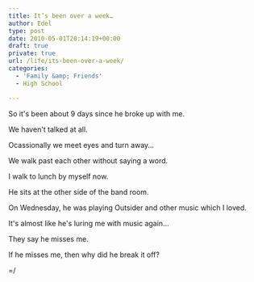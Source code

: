 ```yaml
---
title: It’s been over a week…
author: Edel
type: post
date: 2010-05-01T20:14:19+00:00
draft: true
private: true
url: /life/its-been-over-a-week/
categories:
  - 'Family &amp; Friends'
  - High School

---
```

So it's been about 9 days since he broke up with me.
  
We haven't talked at all.
  
Ocassionally we meet eyes and turn away&#8230;
  
We walk past each other without saying a word.
  
I walk to lunch by myself now.
  
He sits at the other side of the band room.
  
On Wednesday, he was playing Outsider and other music which I loved.
  
It's almost like he's luring me with music again&#8230;
  
They say he misses me.
  
If he misses me, then why did he break it off?
  
=/


